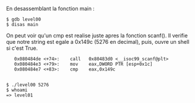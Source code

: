 En desassemblant la fonction main :

	$ gdb level00
	$ disas main

On peut voir qu'un cmp est realise juste apres la fonction scanf().
Il verifie que notre string est egale a 0x149c (5276 en decimal), puis, ouvre
un shell si c'est True.

	   0x080484de <+74>:	call   0x80483d0 <__isoc99_scanf@plt>
	   0x080484e3 <+79>:	mov    eax,DWORD PTR [esp+0x1c]
	   0x080484e7 <+83>:	cmp    eax,0x149c


	$ ./level00 5276
	$ whoami
	=> level01
